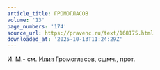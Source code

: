 ```yaml
---
article_title: ГРОМОГЛАСОВ
volume: '13'
page_numbers: '174'
source_url: https://pravenc.ru/text/168175.html
downloaded_at: '2025-10-13T11:24:29Z'
---
```


И. М.- см. [Илия](https://pravenc.ru/text/Илия.html) Громогласов, сщмч., прот.
